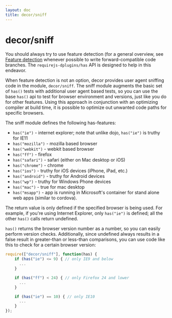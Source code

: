 ```yaml
---
layout: doc
title: decor/sniff
---
```


# decor/sniff

You should always try to use feature detection (for a general overview, see
[Feature detection](http://en.wikipedia.org/wiki/Feature_detection_(web_development))
whenever possible to write forward-compatible code branches.
The `requirejs-dplugins/has` API is designed to help in this endeavor.

When feature detection is not an option, decor provides user agent sniffing code in the module, `decor/sniff`.
The sniff module augments the basic set of `has()` tests with additional user agent based tests,
so you can use the base `has()` api to test for browser environment and versions, just like you do for other features.
Using this approach in conjunction with an optimizing compiler at build time, it is possible to optimize out unwanted
code paths for specific browsers.

The sniff module defines the following has-features:

* `has("ie")` - internet explorer; note that unlike dojo, `has("ie")` is truthy for IE11
* `has("mozilla")` - mozilla based browser
* `has("webkit")` - webkit based browser
* `has("ff")` - firefox
* `has("safari")` - safari (either on Mac desktop or iOS)
* `has("chrome")` - chrome
* `has("ios")` - truthy for iOS devices (iPhone, iPad, etc.)
* `has("android")` - truthy for Android devices
* `has("wp")` - truthy for Windows Phone devices
* `has("mac")` - true for mac desktop
* `has("msapp")` - app is running in Microsoft's container for stand alone web apps (similar to cordova).


The return value is only defined if the specified browser is being used.
For example, if you're using Internet Explorer, only `has("ie")` is defined;
all the other `has()` calls return undefined.

`has()` returns the browser version number as a number, so you can easily perform version checks.
Additionally, since undefined always results in a false result in greater-than or less-than comparisons,
you can use code like this to check for a certain browser version:


```js
require(["decor/sniff"], function(has) {
	if (has("ie") <= 9) { // only IE9 and below
	  ...
	}

	if (has("ff") < 24) { // only Firefox 24 and lower
	  ...
	}

	if (has("ie") == 10) { // only IE10
	  ...
	}
});
```
